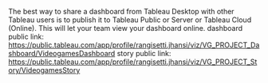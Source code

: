 The best way to share a dashboard from Tableau Desktop with other Tableau users is to publish it to Tableau Public or Server or Tableau Cloud (Online). This will let your team view your dashboard online.
dashboard public link:
        https://public.tableau.com/app/profile/rangisetti.jhansi/viz/VG_PROJECT_Dashboard/VideogamesDashboard
story public link:
        https://public.tableau.com/app/profile/rangisetti.jhansi/viz/VG_PROJECT_Story/VideogamesStory
